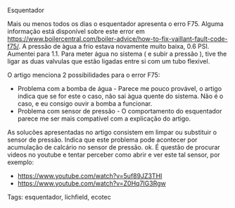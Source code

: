Esquentador

Mais ou menos todos os dias o esquentador apresenta o erro F75.  Alguma informação está disponível sobre este error em <https://www.boilercentral.com/boiler-advice/how-to-fix-vaillant-fault-code-f75/>.  A pressão de àgua a frio estava novamente muito baixa, 0.6 PSI.  Aumentei para 1.1.  Para meter água no sistema ( e subir a pressão ), tive the ligar as duas valvulas que estão ligadas entre si com um tubo flexivel.

O artigo menciona 2 possibilidades para o error F75:

  * Problema com a bomba de água - Parece me pouco provável, o artigo indica que se for este o caso, não sai àgua quente do sistema.  Não é o caso, e eu consigo ouvir a bomba a funcionar.
  * Problema com sensor de pressão - O comportamento do esquentador parece me ser mais compatível com a explicação do artigo.

As solucões apresentadas no artigo consistem em limpar ou substituir o sensor de pressão.  Indica que este problema pode acontecer por acumulação de calcário no sensor de pressão.  ok.  É questão de procurar videos no youtube e tentar perceber como abrir e ver este tal sensor, por exemplo:

  * <https://www.youtube.com/watch?v=5uf89JZ3THI>
  * <https://www.youtube.com/watch?v=Z0Hq7IG3Rgw>

Tags: esquentador, lichfield, ecotec
